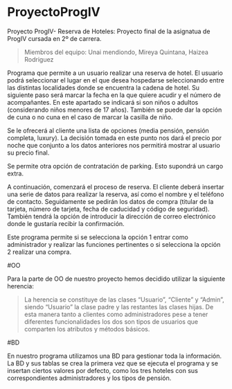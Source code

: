 # ProyectoProgIV

Proyecto ProgIV- Reserva de Hoteles: Proyecto final de la asignatua de ProgIV cursada en 2º de carrera. 

> Miembros del equipo: Unai mendiondo, Mireya Quintana, Haizea Rodriguez


Programa que permite a un usuario realizar una reserva de hotel. El usuario podrá seleccionar el lugar en el que desea hospedarse seleccionando entre las distintas localidades donde se encuentra la cadena de hotel. Su siguiente paso será marcar la fecha en la que quiere acudir y el número de acompañantes. En este apartado se indicará si son niños o adultos (considerando niños menores de 17 años). También se puede dar la opción de cuna o no cuna en el caso de marcar la casilla de niño. 

Se le ofrecerá al cliente una lista de opciones (media pensión, pensión completa, luxury). La decisión tomada en este punto nos dará el precio por noche que conjunto a los datos anteriores nos permitirá mostrar al usuario su precio final. 

Se permite otra opción de contratación de parking. Esto supondrá un cargo extra. 

A continuación, comenzará el proceso de reserva. El cliente deberá insertar una serie de datos para realizar la reserva, así como el nombre y el teléfono de contacto. Seguidamente se pedirán los datos de compra (titular de la tarjeta, número de tarjeta, fecha de caducidad y código de seguridad). También tendrá la opción de introducir la dirección de correo electrónico donde le gustaría recibir la confirmación.



Este programa permite si se selecciona la opción 1 entrar como administrador y realizar las funciones pertinentes o si selecciona la opción 2 realizar una compra. 

#OO

Para la parte de OO de nuestro proyecto hemos decidido utilizar la siguiente herencia:

> La herencia se constituye de las clases “Usuario”, “Cliente” y “Admin”, siendo “Usuario” la clase padre y las restantes las clases hijas. De esta manera tanto a clientes como administradores pese a tener diferentes funcionalidades los dos son tipos de usuarios que comparten los atributos y métodos básicos.


#BD

En nuestro programa utilizamos una BD para gestionar toda la información.  La BD y sus tablas se crea la primera vez que se ejecuta el programa y se insertan ciertos valores por defecto, como los tres hoteles con sus correspondientes administradores y los tipos de pensión. 


